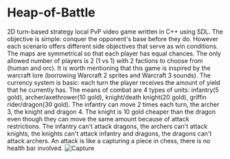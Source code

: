 # Heap-of-Battle
2D turn-based strategy local PvP video game written in C++ using SDL.
The objective is simple: conquer the opponent's base before they do. However each scenario offers different side objectives that serve as win conditions. The maps are symmetrical so that each player has equal chances. The only allowed number of players is 2 (1 vs 1) with 2 factions to choose from (human and orc). It is worth mentioning that this game is inspired by the warcraft lore (borrowing Warcraft 2 sprites and Warcraft 3 sounds). The currency system is basic: each turn the player receives the amount of yield that he currently has. The means of combat are 4 types of units: infantry(5 gold), archer/axethrower(10 gold), knight/death knight(20 gold), griffin rider/dragon(30 gold). The infantry can move 2 times each turn, the archer 3, the knight and dragon 4. The knight is 10 gold cheaper than the dragon even though they can move the same amount because of attack restrictions. The infantry can't attack dragons, the archers can't attack knights, the knights can't attack infantry and dragons, the dragons can't attack archers. An attack is like a capturing a piece in chess, there is no health bar involved.
![Capture](https://user-images.githubusercontent.com/94221810/149328663-437104bf-ff48-4b46-8022-3a5a8c203b4b.PNG)
